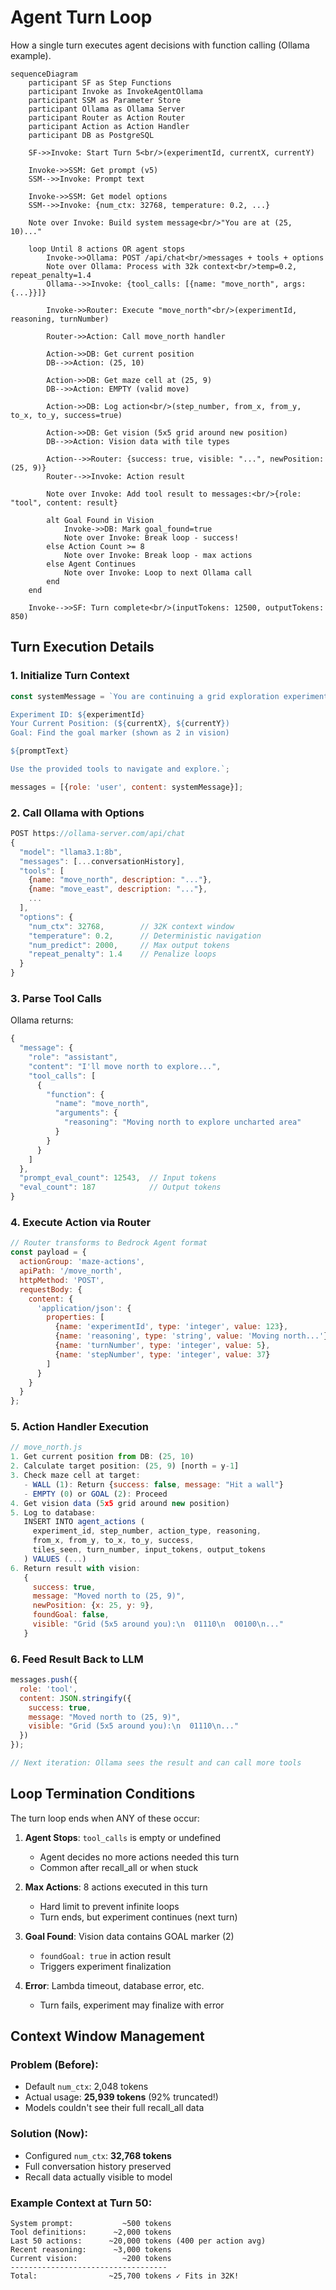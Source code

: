 # Agent Turn Loop

How a single turn executes agent decisions with function calling (Ollama example).

```mermaid
sequenceDiagram
    participant SF as Step Functions
    participant Invoke as InvokeAgentOllama
    participant SSM as Parameter Store
    participant Ollama as Ollama Server
    participant Router as Action Router
    participant Action as Action Handler
    participant DB as PostgreSQL

    SF->>Invoke: Start Turn 5<br/>(experimentId, currentX, currentY)

    Invoke->>SSM: Get prompt (v5)
    SSM-->>Invoke: Prompt text

    Invoke->>SSM: Get model options
    SSM-->>Invoke: {num_ctx: 32768, temperature: 0.2, ...}

    Note over Invoke: Build system message<br/>"You are at (25, 10)..."

    loop Until 8 actions OR agent stops
        Invoke->>Ollama: POST /api/chat<br/>messages + tools + options
        Note over Ollama: Process with 32k context<br/>temp=0.2, repeat_penalty=1.4
        Ollama-->>Invoke: {tool_calls: [{name: "move_north", args: {...}}]}

        Invoke->>Router: Execute "move_north"<br/>(experimentId, reasoning, turnNumber)

        Router->>Action: Call move_north handler

        Action->>DB: Get current position
        DB-->>Action: (25, 10)

        Action->>DB: Get maze cell at (25, 9)
        DB-->>Action: EMPTY (valid move)

        Action->>DB: Log action<br/>(step_number, from_x, from_y, to_x, to_y, success=true)

        Action->>DB: Get vision (5x5 grid around new position)
        DB-->>Action: Vision data with tile types

        Action-->>Router: {success: true, visible: "...", newPosition: (25, 9)}
        Router-->>Invoke: Action result

        Note over Invoke: Add tool result to messages:<br/>{role: "tool", content: result}

        alt Goal Found in Vision
            Invoke->>DB: Mark goal_found=true
            Note over Invoke: Break loop - success!
        else Action Count >= 8
            Note over Invoke: Break loop - max actions
        else Agent Continues
            Note over Invoke: Loop to next Ollama call
        end
    end

    Invoke-->>SF: Turn complete<br/>(inputTokens: 12500, outputTokens: 850)
```

## Turn Execution Details

### 1. Initialize Turn Context
```javascript
const systemMessage = `You are continuing a grid exploration experiment.

Experiment ID: ${experimentId}
Your Current Position: (${currentX}, ${currentY})
Goal: Find the goal marker (shown as 2 in vision)

${promptText}

Use the provided tools to navigate and explore.`;

messages = [{role: 'user', content: systemMessage}];
```

### 2. Call Ollama with Options
```javascript
POST https://ollama-server.com/api/chat
{
  "model": "llama3.1:8b",
  "messages": [...conversationHistory],
  "tools": [
    {name: "move_north", description: "..."},
    {name: "move_east", description: "..."},
    ...
  ],
  "options": {
    "num_ctx": 32768,        // 32K context window
    "temperature": 0.2,      // Deterministic navigation
    "num_predict": 2000,     // Max output tokens
    "repeat_penalty": 1.4    // Penalize loops
  }
}
```

### 3. Parse Tool Calls
Ollama returns:
```javascript
{
  "message": {
    "role": "assistant",
    "content": "I'll move north to explore...",
    "tool_calls": [
      {
        "function": {
          "name": "move_north",
          "arguments": {
            "reasoning": "Moving north to explore uncharted area"
          }
        }
      }
    ]
  },
  "prompt_eval_count": 12543,  // Input tokens
  "eval_count": 187            // Output tokens
}
```

### 4. Execute Action via Router
```javascript
// Router transforms to Bedrock Agent format
const payload = {
  actionGroup: 'maze-actions',
  apiPath: '/move_north',
  httpMethod: 'POST',
  requestBody: {
    content: {
      'application/json': {
        properties: [
          {name: 'experimentId', type: 'integer', value: 123},
          {name: 'reasoning', type: 'string', value: 'Moving north...'},
          {name: 'turnNumber', type: 'integer', value: 5},
          {name: 'stepNumber', type: 'integer', value: 37}
        ]
      }
    }
  }
};
```

### 5. Action Handler Execution
```javascript
// move_north.js
1. Get current position from DB: (25, 10)
2. Calculate target position: (25, 9) [north = y-1]
3. Check maze cell at target:
   - WALL (1): Return {success: false, message: "Hit a wall"}
   - EMPTY (0) or GOAL (2): Proceed
4. Get vision data (5x5 grid around new position)
5. Log to database:
   INSERT INTO agent_actions (
     experiment_id, step_number, action_type, reasoning,
     from_x, from_y, to_x, to_y, success,
     tiles_seen, turn_number, input_tokens, output_tokens
   ) VALUES (...)
6. Return result with vision:
   {
     success: true,
     message: "Moved north to (25, 9)",
     newPosition: {x: 25, y: 9},
     foundGoal: false,
     visible: "Grid (5x5 around you):\n  01110\n  00100\n..."
   }
```

### 6. Feed Result Back to LLM
```javascript
messages.push({
  role: 'tool',
  content: JSON.stringify({
    success: true,
    message: "Moved north to (25, 9)",
    visible: "Grid (5x5 around you):\n  01110\n..."
  })
});

// Next iteration: Ollama sees the result and can call more tools
```

## Loop Termination Conditions

The turn loop ends when ANY of these occur:

1. **Agent Stops**: `tool_calls` is empty or undefined
   - Agent decides no more actions needed this turn
   - Common after recall_all or when stuck

2. **Max Actions**: 8 actions executed in this turn
   - Hard limit to prevent infinite loops
   - Turn ends, but experiment continues (next turn)

3. **Goal Found**: Vision data contains GOAL marker (2)
   - `foundGoal: true` in action result
   - Triggers experiment finalization

4. **Error**: Lambda timeout, database error, etc.
   - Turn fails, experiment may finalize with error

## Context Window Management

### Problem (Before):
- Default `num_ctx`: 2,048 tokens
- Actual usage: **25,939 tokens** (92% truncated!)
- Models couldn't see their full recall_all data

### Solution (Now):
- Configured `num_ctx`: **32,768 tokens**
- Full conversation history preserved
- Recall data actually visible to model

### Example Context at Turn 50:
```
System prompt:           ~500 tokens
Tool definitions:      ~2,000 tokens
Last 50 actions:      ~20,000 tokens (400 per action avg)
Recent reasoning:      ~3,000 tokens
Current vision:          ~200 tokens
-----------------------------------
Total:                ~25,700 tokens ✓ Fits in 32K!
```
